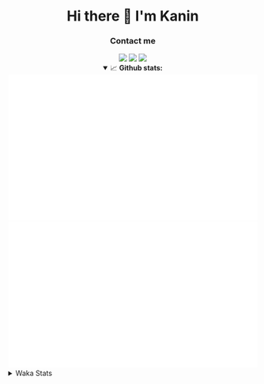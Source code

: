 <div align="center">
 <h1>Hi there 👋 I'm Kanin</h1>
 <h3>Contact me</h3>
 <a href="mailto:im@kanin.dev"><img src="https://img.shields.io/badge/gmail-%23D14836.svg?&style=for-the-badge&logo=gmail&logoColor=white"/></a>
 <a href="https://twitter.com/KaninTwt"><img src="https://img.shields.io/badge/twitter-%231DA1F2.svg?&style=for-the-badge&logo=twitter&logoColor=white"/></a>
 <a href="https://www.linkedin.com/in/KaninDev"><img src="https://img.shields.io/badge/linkedin-%230077B5.svg?&style=for-the-badge&logo=linkedin&logoColor=white"/></a>
<details open>
  <summary>📈 <b>Github stats:</b></summary>
  <img src="https://github.com/Kanin/Kanin/blob/master/scripts/GitHubStats/generated/overview.svg"/>
  <img src="https://github.com/Kanin/Kanin/blob/master/scripts/GitHubStats/generated/languages.svg"/>
</details>
</div>

<details>
 <summary>Waka Stats</summary>

<!--START_SECTION:waka-->
![Code Time](http://img.shields.io/badge/Code%20Time-2%2C296%20hrs%2037%20mins-blue)

![Profile Views](http://img.shields.io/badge/Profile%20Views-0-blue)

![Lines of code](https://img.shields.io/badge/From%20Hello%20World%20I%27ve%20Written-587.4%20thousand%20lines%20of%20code-blue)

**🐱 My GitHub Data** 

> 📦 107.1 kB Used in GitHub's Storage 
 > 
> 🏆 79 Contributions in the Year 2024
 > 
> 🚫 Not Opted to Hire
 > 
> 📜 24 Public Repositories 
 > 
> 🔑 13 Private Repositories 
 > 
**I'm an Early 🐤** 

```text
🌞 Morning                2388 commits        ███████░░░░░░░░░░░░░░░░░░   26.25 % 
🌆 Daytime                2750 commits        ████████░░░░░░░░░░░░░░░░░   30.23 % 
🌃 Evening                2626 commits        ███████░░░░░░░░░░░░░░░░░░   28.86 % 
🌙 Night                  1334 commits        ████░░░░░░░░░░░░░░░░░░░░░   14.66 % 
```
📅 **I'm Most Productive on Monday** 

```text
Monday                   1746 commits        █████░░░░░░░░░░░░░░░░░░░░   19.19 % 
Tuesday                  1274 commits        ████░░░░░░░░░░░░░░░░░░░░░   14.00 % 
Wednesday                910 commits         ██░░░░░░░░░░░░░░░░░░░░░░░   10.00 % 
Thursday                 1392 commits        ████░░░░░░░░░░░░░░░░░░░░░   15.30 % 
Friday                   1520 commits        ████░░░░░░░░░░░░░░░░░░░░░   16.71 % 
Saturday                 889 commits         ██░░░░░░░░░░░░░░░░░░░░░░░   09.77 % 
Sunday                   1367 commits        ████░░░░░░░░░░░░░░░░░░░░░   15.03 % 
```


📊 **This Week I Spent My Time On** 

```text
🕑︎ Time Zone: America/New_York

💬 Programming Languages: 
No Activity Tracked This Week

🔥 Editors: 
No Activity Tracked This Week

🐱‍💻 Projects: 
No Activity Tracked This Week

💻 Operating System: 
No Activity Tracked This Week
```

**I Mostly Code in Python** 

```text
Python                   30 repos            ████████████████░░░░░░░░░   65.22 % 
Java                     4 repos             ██░░░░░░░░░░░░░░░░░░░░░░░   08.70 % 
HTML                     3 repos             ██░░░░░░░░░░░░░░░░░░░░░░░   06.52 % 
TypeScript               2 repos             █░░░░░░░░░░░░░░░░░░░░░░░░   04.35 % 
Kotlin                   2 repos             █░░░░░░░░░░░░░░░░░░░░░░░░   04.35 % 
```



**Timeline**

![Lines of Code chart](https://raw.githubusercontent.com/Kanin/Kanin/master/assets/bar_graph.png)


 Last Updated on 09/03/2024 19:03:54 UTC
<!--END_SECTION:waka-->
</details>
